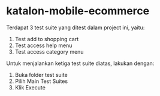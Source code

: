 # katalon-mobile-ecommerce

Terdapat 3 test suite yang ditest dalam project ini, yaitu:
1. Test add to shopping cart
2. Test access help menu
3. Test access category menu

Untuk menjalankan ketiga test suite diatas, lakukan dengan:
1. Buka folder test suite
2. Pilih Main Test Suites
3. Klik Execute
